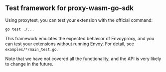 ##  Test framework for proxy-wasm-go-sdk

Using proxytest, you can test your extension with the official command:

```
go test ./...
```

This framework emulates the expected behavior of Envoyproxy, and you can test your extensions without running Envoy.
For detail, see `examples/*/main_test.go`.


Note that we have not covered all the functionality, and the API is very likely to change in the future.